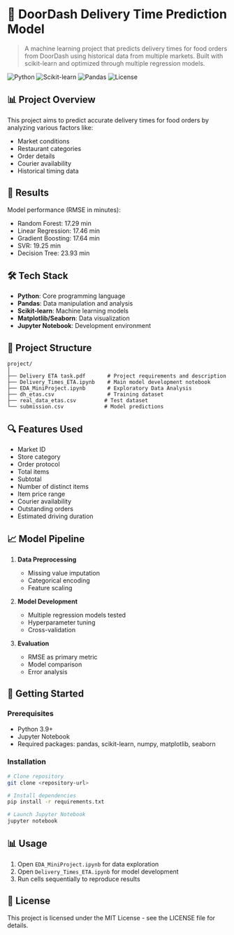 # 🚚 DoorDash Delivery Time Prediction Model

> A machine learning project that predicts delivery times for food orders from DoorDash using historical data from multiple markets. Built with scikit-learn and optimized through multiple regression models.

![Python](https://img.shields.io/badge/python-v3.9+-blue.svg)
![Scikit-learn](https://img.shields.io/badge/scikit--learn-latest-orange.svg)
![Pandas](https://img.shields.io/badge/pandas-latest-green.svg)
![License](https://img.shields.io/badge/license-MIT-green.svg)

## 📊 Project Overview

This project aims to predict accurate delivery times for food orders by analyzing various factors like:
- Market conditions
- Restaurant categories
- Order details
- Courier availability
- Historical timing data

## 🎯 Results

Model performance (RMSE in minutes):
- Random Forest: 17.29 min
- Linear Regression: 17.46 min
- Gradient Boosting: 17.64 min
- SVR: 19.25 min
- Decision Tree: 23.93 min

## 🛠️ Tech Stack

- **Python**: Core programming language
- **Pandas**: Data manipulation and analysis
- **Scikit-learn**: Machine learning models
- **Matplotlib/Seaborn**: Data visualization
- **Jupyter Notebook**: Development environment

## 📁 Project Structure

```
project/
│
├── Delivery ETA task.pdf       # Project requirements and description
├── Delivery_Times_ETA.ipynb    # Main model development notebook
├── EDA_MiniProject.ipynb       # Exploratory Data Analysis
├── dh_etas.csv                 # Training dataset
├── real_data_etas.csv         # Test dataset
└── submission.csv             # Model predictions
```

## 🔍 Features Used

- Market ID
- Store category
- Order protocol
- Total items
- Subtotal
- Number of distinct items
- Item price range
- Courier availability
- Outstanding orders
- Estimated driving duration

## 📈 Model Pipeline

1. **Data Preprocessing**
   - Missing value imputation
   - Categorical encoding
   - Feature scaling

2. **Model Development**
   - Multiple regression models tested
   - Hyperparameter tuning
   - Cross-validation

3. **Evaluation**
   - RMSE as primary metric
   - Model comparison
   - Error analysis

## 🚀 Getting Started

### Prerequisites
- Python 3.9+
- Jupyter Notebook
- Required packages: pandas, scikit-learn, numpy, matplotlib, seaborn

### Installation

```bash
# Clone repository
git clone <repository-url>

# Install dependencies
pip install -r requirements.txt

# Launch Jupyter Notebook
jupyter notebook
```

## 📊 Usage

1. Open `EDA_MiniProject.ipynb` for data exploration
2. Open `Delivery_Times_ETA.ipynb` for model development
3. Run cells sequentially to reproduce results

## 📝 License

This project is licensed under the MIT License - see the LICENSE file for details.

